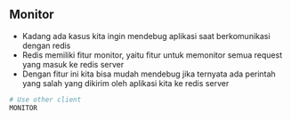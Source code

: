 ## Monitor

- Kadang ada kasus kita ingin mendebug aplikasi saat berkomunikasi dengan redis
- Redis memiliki fitur monitor, yaitu fitur untuk memonitor semua request yang masuk ke redis server
- Dengan fitur ini kita bisa mudah mendebug jika ternyata ada perintah yang salah yang dikirim oleh aplikasi kita ke redis server

```bash
# Use other client
MONITOR
```